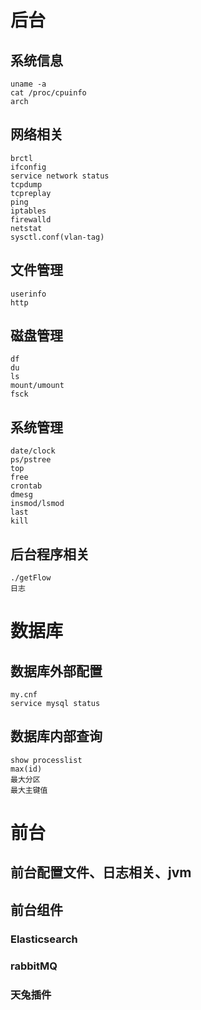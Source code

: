 # 后台

## 系统信息
```
uname -a
cat /proc/cpuinfo
arch
```
## 网络相关
```
brctl
ifconfig
service network status
tcpdump
tcpreplay
ping
iptables
firewalld
netstat
sysctl.conf(vlan-tag)
```
## 文件管理
```
userinfo
http
```
## 磁盘管理
```
df
du
ls
mount/umount
fsck
```
## 系统管理
```
date/clock
ps/pstree
top
free
crontab
dmesg
insmod/lsmod
last
kill
```
## 后台程序相关
```
./getFlow
日志
```
# 数据库

## 数据库外部配置
```
my.cnf
service mysql status
```
## 数据库内部查询
```
show processlist
max(id)
最大分区
最大主键值
```

# 前台

## 前台配置文件、日志相关、jvm

## 前台组件
### Elasticsearch

### rabbitMQ

### 天兔插件

